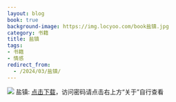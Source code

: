```yaml
---
layout: blog
book: true
background-image: https://img.locyoo.com/book盐镇.jpg
category: 书籍
title: 盐镇
tags:
- 书籍
- 情感
redirect_from:
  - /2024/03/盐镇/
---
```

![](https://img.locyoo.com/book盐镇.jpg)
盐镇: <a name = "ref1" href="https://url18.ctfile.com/f/50983618-1375543717-b073d8?p=3619">点击下载</a>，访问密码请点击右上方“关于”自行查看